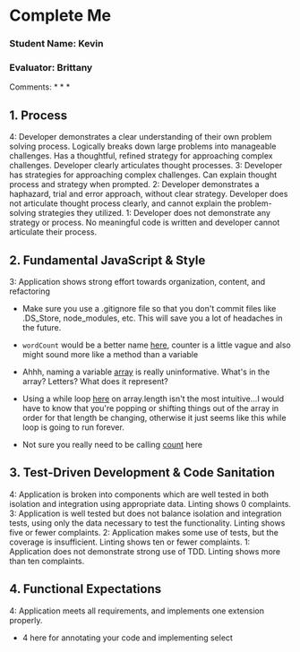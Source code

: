 # Complete Me
### Student Name: Kevin
### Evaluator: Brittany

Comments:
*
*
*

## 1. Process

4: Developer demonstrates a clear understanding of their own problem solving process. Logically breaks down large problems into manageable challenges. Has a thoughtful, refined strategy for approaching complex challenges. Developer clearly articulates thought processes.
3: Developer has strategies for approaching complex challenges. Can explain thought process and strategy when prompted.
2: Developer demonstrates a haphazard, trial and error approach, without clear strategy. Developer does not articulate thought process clearly, and cannot explain the problem-solving strategies they utilized.
1: Developer does not demonstrate any strategy or process. No meaningful code is written and developer cannot articulate their process.

## 2. Fundamental JavaScript & Style

3: Application shows strong effort towards organization, content, and refactoring

* Make sure you use a .gitignore file so that you don't commit files like .DS_Store, node_modules, etc. This will save you a lot of headaches in the future.

* `wordCount` would be a better name [here](https://github.com/kevinkrom787/complete-me/blob/master/lib/Tree.js#L7), counter is a little vague and also might sound more like a method than a variable

* Ahhh, naming a variable [array](https://github.com/kevinkrom787/complete-me/blob/master/lib/Tree.js#L12) is really uninformative. What's in the array? Letters? What does it represent?

* Using a while loop [here](https://github.com/kevinkrom787/complete-me/blob/master/lib/Tree.js#L14) on array.length isn't the most intuitive...I would have to know that you're popping or shifting things out of the array in order for that length be changing, otherwise it just seems like this while loop is going to run forever.

* Not sure you really need to be calling [count](https://github.com/kevinkrom787/complete-me/blob/master/lib/Tree.js#L26) here


## 3. Test-Driven Development & Code Sanitation

4: Application is broken into components which are well tested in both isolation and integration using appropriate data. Linting shows 0 complaints.
3: Application is well tested but does not balance isolation and integration tests, using only the data necessary to test the functionality. Linting shows five or fewer complaints.
2: Application makes some use of tests, but the coverage is insufficient. Linting shows ten or fewer complaints.
1: Application does not demonstrate strong use of TDD. Linting shows more than ten complaints.

## 4. Functional Expectations

4: Application meets all requirements, and implements one extension properly.

* 4 here for annotating your code and implementing select